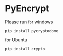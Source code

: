 # PyEncrypt

Please run
for windows
```
pip install pycryptodome
```
for Ubuntu
```
pip install crypto
```
